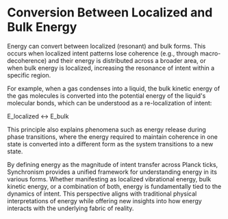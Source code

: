 # Conversion Between Localized and Bulk Energy

Energy can convert between localized (resonant) and bulk forms. This
occurs when localized intent patterns lose coherence (e.g., through
macro-decoherence) and their energy is distributed across a broader
area, or when bulk energy is localized, increasing the resonance of
intent within a specific region.

For example, when a gas condenses into a liquid, the bulk kinetic energy
of the gas molecules is converted into the potential energy of the
liquid\'s molecular bonds, which can be understood as a re-localization
of intent:

E_localized ↔ E_bulk

This principle also explains phenomena such as energy release during
phase transitions, where the energy required to maintain coherence in
one state is converted into a different form as the system transitions
to a new state.

By defining energy as the magnitude of intent transfer across Planck
ticks, Synchronism provides a unified framework for understanding energy
in its various forms. Whether manifesting as localized vibrational
energy, bulk kinetic energy, or a combination of both, energy is
fundamentally tied to the dynamics of intent. This perspective aligns
with traditional physical interpretations of energy while offering new
insights into how energy interacts with the underlying fabric of
reality.